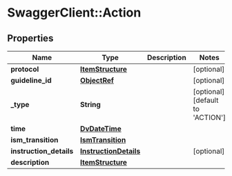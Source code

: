 # SwaggerClient::Action

## Properties
Name | Type | Description | Notes
------------ | ------------- | ------------- | -------------
**protocol** | [**ItemStructure**](ItemStructure.md) |  | [optional] 
**guideline_id** | [**ObjectRef**](ObjectRef.md) |  | [optional] 
**_type** | **String** |  | [optional] [default to &#x27;ACTION&#x27;]
**time** | [**DvDateTime**](DvDateTime.md) |  | 
**ism_transition** | [**IsmTransition**](IsmTransition.md) |  | 
**instruction_details** | [**InstructionDetails**](InstructionDetails.md) |  | [optional] 
**description** | [**ItemStructure**](ItemStructure.md) |  | 

